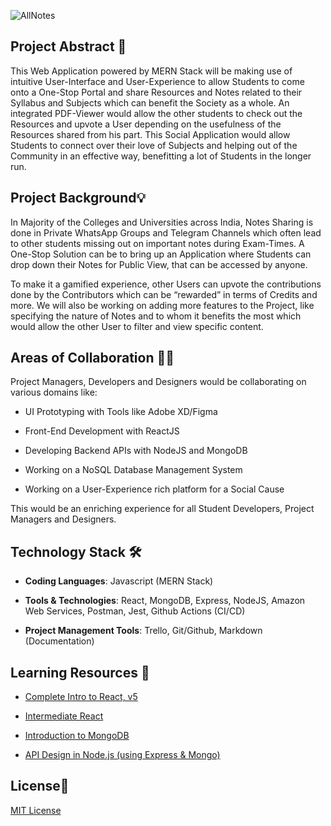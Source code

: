 ![AllNotes](https://socialify.git.ci/harshcasper/AllNotes/image?font=Bitter&forks=1&issues=1&language=1&owner=1&pattern=Formal%20Invitation&pulls=1&stargazers=1&theme=Dark)

## Project Abstract 🙋

This Web Application powered by MERN Stack will be making use of intuitive User-Interface and User-Experience to allow Students to come onto a One-Stop Portal and share Resources and Notes related to their Syllabus and Subjects which can benefit the Society as a whole. An integrated PDF-Viewer would allow the other students to check out the Resources and upvote a User depending on the usefulness of the Resources shared from his part. This Social Application would allow Students to connect over their love of Subjects and helping out of the Community in an effective way, benefitting a lot of Students in the longer run.

## Project Background💡

In Majority of the Colleges and Universities across India, Notes Sharing is done in Private WhatsApp Groups and Telegram Channels which often lead to other students missing out on important notes during Exam-Times. A One-Stop Solution can be to bring up an Application where Students can drop down their Notes for Public View, that can be accessed by anyone. 

To make it a gamified experience, other Users can upvote the contributions done by the Contributors which can be “rewarded” in terms of Credits and more. We will also be working on adding more features to the Project, like specifying the nature of Notes and to whom it benefits the most which would allow the other User to filter and view specific content.

## Areas of Collaboration 👨‍🏭

Project Managers, Developers and Designers would be collaborating on various domains like:

-   UI Prototyping with Tools like Adobe XD/Figma
    
-   Front-End Development with ReactJS
    
-   Developing Backend APIs with NodeJS and MongoDB
    
-   Working on a NoSQL Database Management System
    
-   Working on a User-Experience rich platform for a Social Cause
    
This would be an enriching experience for all Student Developers, Project Managers and Designers.


## Technology Stack 🛠️

- **Coding Languages**: Javascript (MERN Stack)

- **Tools & Technologies**: React, MongoDB, Express, NodeJS, Amazon Web Services, Postman, Jest, Github Actions (CI/CD)

- **Project Management Tools**: Trello, Git/Github, Markdown (Documentation)

## Learning Resources 🧰

-   [Complete Intro to React, v5](https://frontendmasters.com/courses/complete-react-v5/)
    
-   [Intermediate React](https://frontendmasters.com/courses/intermediate-react/)
    
-   [Introduction to MongoDB](https://frontendmasters.com/courses/mongodb/)
    
- [API Design in Node.js (using Express & Mongo)](https://frontendmasters.com/courses/api-design-nodejs/using-the-mongo-with-node/)

## License📜

[MIT License](https://github.com/HarshCasper/AllNotes/blob/main/LICENSE)
